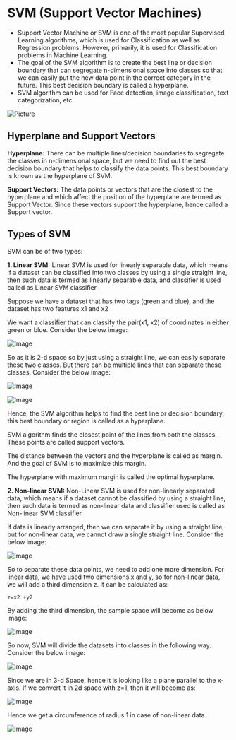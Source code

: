 # SVM (Support Vector Machines)
- Support Vector Machine or SVM is one of the most popular Supervised Learning algorithms, which is used for Classification as well as Regression problems. However, primarily, it is used for Classification problems in Machine Learning.
- The goal of the SVM algorithm is to create the best line or decision boundary that can segregate n-dimensional space into classes so that we can easily put the new data point in the correct category in the future. This best decision boundary is called a hyperplane.
- SVM algorithm can be used for Face detection, image classification, text categorization, etc.

![Picture](https://static.javatpoint.com/tutorial/machine-learning/images/support-vector-machine-algorithm.png)

## Hyperplane and Support Vectors
**Hyperplane:** There can be multiple lines/decision boundaries to segregate the classes in n-dimensional space, but we need to find out the best decision boundary that helps to classify the data points. This best boundary is known as the hyperplane of SVM.

**Support Vectors:** The data points or vectors that are the closest to the hyperplane and which affect the position of the hyperplane are termed as Support Vector. Since these vectors support the hyperplane, hence called a Support vector.

## Types of SVM
SVM can be of two types:

**1. Linear SVM:** Linear SVM is used for linearly separable data, which means if a dataset can be classified into two classes by using a single straight line, then such data is termed as linearly separable data, and classifier is used called as Linear SVM classifier.

Suppose we have a dataset that has two tags (green and blue), and the dataset has two features x1 and x2

We want a classifier that can classify the pair(x1, x2) of coordinates in either green or blue. Consider the below image:

![Image](https://static.javatpoint.com/tutorial/machine-learning/images/support-vector-machine-algorithm3.png)

So as it is 2-d space so by just using a straight line, we can easily separate these two classes. But there can be multiple lines that can separate these classes. Consider the below image:

![Image](https://static.javatpoint.com/tutorial/machine-learning/images/support-vector-machine-algorithm4.png)

![Image](https://static.javatpoint.com/tutorial/machine-learning/images/support-vector-machine-algorithm5.png)

Hence, the SVM algorithm helps to find the best line or decision boundary; this best boundary or region is called as a hyperplane. 

SVM algorithm finds the closest point of the lines from both the classes. These points are called support vectors. 

The distance between the vectors and the hyperplane is called as margin. And the goal of SVM is to maximize this margin. 

The hyperplane with maximum margin is called the optimal hyperplane.

**2. Non-linear SVM:** Non-Linear SVM is used for non-linearly separated data, which means if a dataset cannot be classified by using a straight line, then such data is termed as non-linear data and classifier used is called as Non-linear SVM classifier.

If data is linearly arranged, then we can separate it by using a straight line, but for non-linear data, we cannot draw a single straight line. Consider the below image:

![image](https://static.javatpoint.com/tutorial/machine-learning/images/support-vector-machine-algorithm6.png)

So to separate these data points, we need to add one more dimension. For linear data, we have used two dimensions x and y, so for non-linear data, we will add a third dimension z. It can be calculated as:

```z=x2 +y2```

By adding the third dimension, the sample space will become as below image:

![image](https://static.javatpoint.com/tutorial/machine-learning/images/support-vector-machine-algorithm7.png)

So now, SVM will divide the datasets into classes in the following way. Consider the below image:

![image](https://static.javatpoint.com/tutorial/machine-learning/images/support-vector-machine-algorithm8.png)

Since we are in 3-d Space, hence it is looking like a plane parallel to the x-axis. If we convert it in 2d space with z=1, then it will become as:

![image](https://static.javatpoint.com/tutorial/machine-learning/images/support-vector-machine-algorithm9.png)

Hence we get a circumference of radius 1 in case of non-linear data.

![image](https://i1.wp.com/cmdlinetips.com/wp-content/uploads/2021/02/Linearly_Separable_Data_Example.png?fit=539,234&ssl=1)

 
